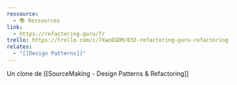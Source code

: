 ```yaml
---
ressource:
  - 📚 Ressources
link:
  - https://refactoring.guru/fr
trello: https://trello.com/c/7XwoEGDM/832-refactoring-guru-refactoring-and-design-patterns
relates:
  - "[[Design Patterns]]"
---
```

Un clone de [[SourceMaking - Design Patterns & Refactoring]]